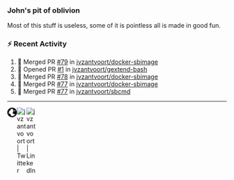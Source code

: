 ### John's pit of oblivion

Most of this stuff is useless, some of it is pointless all is made in good fun.

### :zap: Recent Activity

<!--START_SECTION:activity-->
1. 🎉 Merged PR [#79](https://github.com/jvzantvoort/docker-sbimage/pull/79) in [jvzantvoort/docker-sbimage](https://github.com/jvzantvoort/docker-sbimage)
2. 💪 Opened PR [#1](https://github.com/jvzantvoort/gextend-bash/pull/1) in [jvzantvoort/gextend-bash](https://github.com/jvzantvoort/gextend-bash)
3. 🎉 Merged PR [#78](https://github.com/jvzantvoort/docker-sbimage/pull/78) in [jvzantvoort/docker-sbimage](https://github.com/jvzantvoort/docker-sbimage)
4. 🎉 Merged PR [#77](https://github.com/jvzantvoort/docker-sbimage/pull/77) in [jvzantvoort/docker-sbimage](https://github.com/jvzantvoort/docker-sbimage)
5. 🎉 Merged PR [#77](https://github.com/jvzantvoort/sbcmd/pull/77) in [jvzantvoort/sbcmd](https://github.com/jvzantvoort/sbcmd)
<!--END_SECTION:activity-->

---

[<img align="left" alt="jvzantvoort.org" width="22px" src="https://raw.githubusercontent.com/iconic/open-iconic/master/svg/globe.svg" />][website]
[<img align="left" alt="jvzantvoort | Twitter" width="22px" src="https://cdn.jsdelivr.net/npm/simple-icons@v3/icons/twitter.svg" />][twitter]
[<img align="left" alt="jvzantvoort | LinkedIn" width="22px" src="https://cdn.jsdelivr.net/npm/simple-icons@v3/icons/linkedin.svg" />][linkedin]


[website]: https://vanzantvoort.org/
[twitter]: https://twitter.com/jvanzantvoort
[linkedin]: https://www.linkedin.com/in/johnvanzantvoort/
